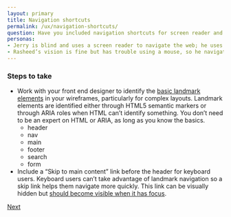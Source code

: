 ```yaml
---
layout: primary
title: Navigation shortcuts
permalink: /ux/navigation-shortcuts/
question: Have you included navigation shortcuts for screen reader and keyboard users?
personas:
- Jerry is blind and uses a screen reader to navigate the web; he uses landmark elements to quickly navigate through sections of a webpage. 
- Rasheed’s vision is fine but has trouble using a mouse, so he navigates the web using only his keyboard – he hates having to tab through all the links in the header navigation to get to the main content of a page.
---
```


### Steps to take

- Work with your front end designer to identify the [basic landmark elements](https://dequeuniversity.com/assets/html/jquery-summit/html5/slides/landmarks.html) in your wireframes, particularly for complex layouts. Landmark elements are identified either through HTML5 semantic markers or through ARIA roles when HTML can’t identify something. You don’t need to be an expert on HTML or ARIA, as long as you know the basics.
  - header
  - nav
  - main
  - footer
  - search
  - form
- Include a “Skip to main content” link before the header for keyboard users. Keyboard users can’t take advantage of landmark navigation so a skip link helps them navigate more quickly. This link can be visually hidden but [should become visible when it has focus](http://webaim.org/techniques/skipnav/#invisible).

<a class="usa-button button-next" href="{{ site.baseurl }}/ux/forms/">
  Next <i class="fa fa-chevron-right" aria-hidden="true"></i>
</a>
